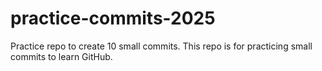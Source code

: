 # practice-commits-2025
Practice repo to create 10 small commits.
This repo is for practicing small commits to learn GitHub.
